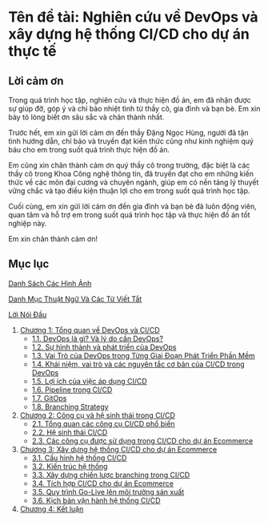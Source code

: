 # Tên đề tài: Nghiên cứu về DevOps và xây dựng hệ thống CI/CD cho dự án thực tế

## Lời cảm ơn

Trong quá trình học tập, nghiên cứu và thực hiện đồ án, em đã nhận được sự giúp đỡ, góp ý và chỉ bảo nhiệt tình từ thầy cô, gia đình và bạn bè. Em xin bày tỏ lòng biết ơn sâu sắc và chân thành nhất.

Trước hết, em xin gửi lời cảm ơn đến thầy Đặng Ngọc Hùng, người đã tận tình hướng dẫn, chỉ bảo và truyền đạt kiến thức cũng như kinh nghiệm quý báu cho em trong suốt quá trình thực hiện đồ án.

Em cũng xin chân thành cảm ơn quý thầy cô trong trường, đặc biệt là các thầy cô trong Khoa Công nghệ thông tin, đã truyền đạt cho em những kiến thức về các môn đại cương và chuyên ngành, giúp em có nền tảng lý thuyết vững chắc và tạo điều kiện thuận lợi cho em trong suốt quá trình học tập.

Cuối cùng, em xin gửi lời cảm ơn đến gia đình và bạn bè đã luôn động viên, quan tâm và hỗ trợ em trong suốt quá trình học tập và thực hiện đồ án tốt nghiệp này.

Em xin chân thành cảm ơn!

## Mục lục

[Danh Sách Các Hình Ảnh](#danh-sách-các-hình-ảnh)

[Danh Mục Thuật Ngữ Và Các Từ Viết Tắt](#danh-mục-thuật-ngữ-và-các-từ-viết-tắt)

[Lời Nói Đầu](#lời-nói-đầu)

1. [Chương 1: Tổng quan về DevOps và CI/CD](#chương-1-tổng-quan-về-devops-và-cicd)
   - [1.1. DevOps là gì? Và lý do cần DevOps?](#11-devops-là-gì-và-lý-do-cần-devops)
   - [1.2. Sự hình thành và phát triển của DevOps](#12-sự-hình-thành-và-phát-triển-của-devops)
   - [1.3. Vai Trò của DevOps trong Từng Giai Đoạn Phát Triển Phần Mềm](#13-vai-trò-của-devops-trong-từng-giai-đoạn-phát-triển-phần-mềm)
   - [1.4. Khái niệm, vai trò và các nguyên tắc cơ bản của CI/CD trong DevOps](#14-khái-niệm-vai-trò-và-các-nguyên-tắc-cơ-bản-của-cicd-trong-devops)
   - [1.5. Lợi ích của việc áp dụng CI/CD](#15-lợi-ích-của-việc-áp-dụng-cicd)
   - [1.6. Pipeline trong CI/CD](#16-pipeline-trong-cicd)
   - [1.7. GitOps](#17-gitops)
   - [1.8. Branching Strategy](#18-branching-strategy)
2. [Chương 2: Công cụ và hệ sinh thái trong CI/CD](#chương-2-công-cụ-và-hệ-sinh-thái-trong-cicd)
   - [2.1. Tổng quan các công cụ CI/CD phổ biến](#21-tổng-quan-các-công-cụ-cicd-phổ-biến)
   - [2.2. Hệ sinh thái CI/CD](#22-hệ-sinh-thái-cicd)
   - [2.3. Các công cụ được sử dụng trong CI/CD cho dự án Ecommerce](#23-các-công-cụ-được-sử-dụng-trong-cicd-cho-dự-án-ecommerce)
3. [Chương 3: Xây dựng hệ thống CI/CD cho dự án Ecommerce](#chương-3-xây-dựng-hệ-thống-cicd-cho-dự-án-ecommerce)
   - [3.1. Cấu hình hệ thống CI/CD](#31-cấu-hình-hệ-thống-cicd)
   - [3.2. Kiến trúc hệ thống](#32-kiến-trúc-hệ-thống)
   - [3.3. Xây dựng chiến lược branching trong CI/CD](#33-xây-dựng-chiến-lược-branching-trong-cicd)
   - [3.4. Tích hợp CI/CD cho dự án Ecommerce](#34-tích-hợp-cicd-cho-dự-án-ecommerce)
   - [3.5. Quy trình Go-Live lên môi trường sản xuất](#35-quy-trình-go-live-lên-môi-trường-sản-xuất)
   - [3.6. Kịch bản vận hành hệ thống CI/CD](#36-kịch-bản-vận-hành-hệ-thống-cicd)
4. [Chương 4: Kết luận](#chương-4-kết-luận)